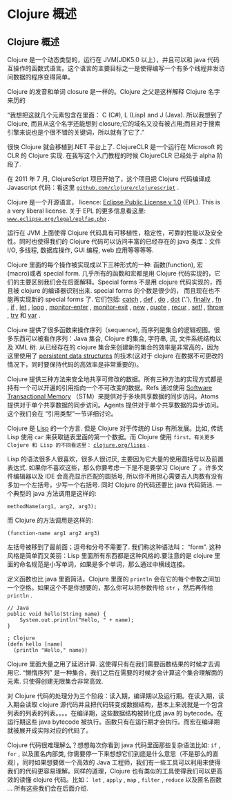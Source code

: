 # Clojure 概述

## Clojure 概述

Clojure 是一个动态类型的，运行在 JVM(JDK5.0 以上），并且可以和 java 代码互操作的函数式语言。这个语言的主要目标之一是使得编写一个有多个线程并发访问数据的程序变得简单。

Clojure 的发音和单词 closure 是一样的。Clojure 之父是这样解释 Clojure 名字来历的

“我想把这就几个元素包含在里面： C (C#), L (Lisp) and J (Java). 所以我想到了 Clojure, 而且从这个名字还能想到 closure;它的域名又没有被占用;而且对于搜索引擎来说也是个很不错的关键词，所以就有了它了.”

很快 Clojure 就会移植到.NET 平台上了. ClojureCLR 是一个运行在 Microsoft 的 CLR 的 Clojure 实现. 在我写这个入门教程的时候 ClojureCLR 已经处于 alpha 阶段了.

在 2011 年 7 月, ClojureScript 项目开始了，这个项目把 Clojure 代码编译成 Javascript 代码：看这里 [`github.com/clojure/clojurescript`](https://github.com/clojure/clojurescript) .

Clojure 是一个开源语言， licence: [Eclipse Public License v 1.0](http://www.eclipse.org/legal/epl-v10.html) (EPL). This is a very liberal license. 关于 EPL 的更多信息看这里: [`www.eclipse.org/legal/eplfaq.php`](http://www.eclipse.org/legal/eplfaq.php) .

运行在 JVM 上面使得 Clojure 代码具有可移植性，稳定性，可靠的性能以及安全性。同时也使得我们的 Clojure 代码可以访问丰富的已经存在的 java 类库：文件 I/O, 多线程, 数据库操作, GUI 编程, web 应用等等等等.

Clojure 里面的每个操作被实现成以下三种形式的一种: 函数(function), 宏(macro)或者 special form. 几乎所有的函数和宏都是用 Clojure 代码实现的，它们的主要区别我们会在后面解释。Special forms 不是用 clojure 代码实现的，而且被 clojure 的编译器识别出来. special forms 的个数是很少的， 而且现在也不能再实现新的 special forms 了. 它们包括: [catch](http://clojure.org/special_forms#try) , [def](http://clojure.org/special_forms#toc1) , [do](http://clojure.org/special_forms#toc3) , [dot](http://clojure.org/java_interop#dot) (‘.’), [finally](http://clojure.org/special_forms#try) , [fn](http://clojure.org/special_forms#toc7) , [if](http://clojure.org/special_forms#toc2) , [let](http://clojure.org/special_forms#toc4) , [loop](http://clojure.org/special_forms#toc9) , [monitor-enter](http://clojure.org/special_forms#toc13) , [monitor-exit](http://clojure.org/special_forms#toc14) , [new](http://clojure.org/java_interop#new) , [quote](http://clojure.org/special_forms#toc5) , [recur](http://clojure.org/special_forms#toc10) , [set!](http://clojure.org/java_interop#set) , [throw](http://clojure.org/special_forms#try) , [try](http://clojure.org/special_forms#try) 和 [var](http://clojure.org/special_forms#toc6) .

Clojure 提供了很多函数来操作序列（sequence), 而序列是集合的逻辑视图。很多东西可以被看作序列：Java 集合, Clojure 的集合, 字符串, 流, 文件系统结构以及 XML 树. 从已经存在的 clojure 集合来创建新的集合的效率是非常高的，因为这里使用了 [persistent data structures](http://en.wikipedia.org/wiki/Persistent_data_structure) 的技术(这对于 clojure 在数据不可更改的情况下，同时要保持代码的高效率是非常重要的)。

Clojure 提供三种方法来安全地共享可修改的数据。所有三种方法的实现方式都是持有一个可以开遍的引用指向一个不可改变的数据。Refs 通过使用 [Software Transactional Memory](http://en.wikipedia.org/wiki/Software_transactional_memory) （STM）来提供对于多块共享数据的同步访问。Atoms 提供对于单个共享数据的同步访问。Agents 提供对于单个共享数据的异步访问。这个我们会在 “引用类型”一节详细讨论。

Clojure 是 [Lisp](http://en.wikipedia.org/wiki/Lisp_(programming_language)) 的一个方言. 但是 Clojure 对于传统的 Lisp 有所发展。比如, 传统 Lisp 使用 `car` 来获取链表里面的第一个数据。而 Clojure 使用 `first。有关更多 Clojure 和 Lisp 的不同看这里：` [`clojure.org/lisps`](http://clojure.org/lisps) .

Lisp 的语法很多人很喜欢，很多人很讨厌, 主要因为它大量的使用圆括号以及前置表达式. 如果你不喜欢这些，那么你要考虑一下是不是要学习 Clojure 了 。许多文件编辑器以及 IDE 会高亮显示匹配的圆括号, 所以你不用担心需要去人肉数有没有多加一个左括号，少写一个右括号. 同时 Clojure 的代码还要比 java 代码简洁. 一个典型的 java 方法调用是这样的:

```
methodName(arg1, arg2, arg3); 
```

而 Clojure 的方法调用是这样的:

```
(function-name arg1 arg2 arg3) 
```

左括号被移到了最前面；逗号和分号不需要了. 我们称这种语法叫： “form”. 这种风格是简单而又美丽：Lisp 里面所有东西都是这种风格的.要注意的是 clojure 里面的命名规范是小写单词，如果是多个单词，那么通过中横线连接。

定义函数也比 java 里面简洁。Clojure 里面的 `println` 会在它的每个参数之间加一个空格。如果这个不是你想要的，那么你可以把参数传给 `str` ，然后再传给 `println` .

```
// Java
public void hello(String name) {
    System.out.println("Hello, " + name);
} 
```

```
; Clojure
(defn hello [name]
  (println "Hello," name)) 
```

Clojure 里面大量之用了延迟计算. 这使得只有在我们需要函数结果的时候才去调用它. “懒惰序列” 是一种集合，我们之后在需要的时候才会计算这个集合理解面的元素. 只使得创建无限集合非常高效.

对 Clojure 代码的处理分为三个阶段：读入期，编译期以及运行期。在读入期，读入期会读取 clojure 源代码并且把代码转变成数据结构，基本上来说就是一个包含列表的列表的列表。。。。在编译期，这些数据结构被转化成 java 的 bytecode。在运行期这些 java bytecode 被执行。函数只有在运行期才会执行。而宏在编译期就被展开成实际对应的代码了。

Clojure 代码很难理解么？想想每次你看到 java 代码里面那些复杂语法比如: `if` , `for` , 以及匿名内部类, 你需要停一下来想想它们到底是什么意思（不是那么的直观），同时如果想要做一个高效的 Java 工程师，我们有一些工具可以利用来使得我们的代码更容易理解。同样的道理，Clojure 也有类似的工具使得我们可以更高效的读懂 clojure 代码。比如： `let` , `apply` , `map` , `filter` , `reduce` 以及匿名函数 … 所有这些我们会在后面介绍.